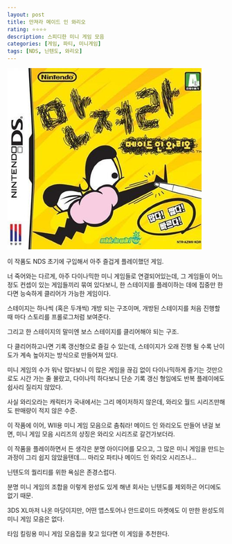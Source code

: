```yaml
---
layout: post
title: 만져라 메이드 인 와리오
rating: ⭐️⭐️⭐️⭐️
description: 스피디한 미니 게임 모음
categories: [게임, 파티, 미니게임]
tags: [NDS, 닌텐도, 와리오]
---
```


![와리오](../../images/2013/made_in_wario.jpg)

이 작품도 NDS 초기에 구입해서 아주 즐겁게 플레이했던 게임.

너 죽어와는 다르게, 아주 다이나믹한 미니 게임들로 연결되어있는데, 그 게임들이 어느정도 컨셉이 있는 게임들끼리 묶여 있다보니, 한 스테이지를 플레이하는 데에 집중만 한다면 능숙하게 클리어가 가능한 게임이다.

스테이지는 하나씩 (혹은 두개씩) 개방 되는 구조이며, 개방된 스테이지를 처음 진행할 때 마다 스토리를 프롤로그처럼 보여준다.

그리고 한 스테이지의 말미엔 보스 스테이지를 클리어해야 되는 구조.

다 클리어하고나면 기록 갱신형으로 즐길 수 있는데, 스테이지가 오래 진행 될 수록 난이도가 계속 높아지는 방식으로 만들어져 있다.

미니 게임의 수가 워낙 많다보니 이 많은 게임을 끊김 없이 다이나믹하게 즐기는 것만으로도 시간 가는 줄 몰랐고, 다이나믹 하다보니 단순 기록 갱신 형임에도 반복 플레이에도 쉽사리 질리지 않았다.

사실 와리오라는 캐릭터가 국내에서는 그리 메이저하지 않은데, 와리오 월드 시리즈만해도 판매량이 적지 않은 수준.

이 작품에 이어, WII용 미니 게임 모음으로 춤춰라! 메이드 인 와리오도 만들어 낸걸 보면, 미니 게임 모음 시리즈의 상징은 와리오 시리즈로 갈건가보더라.

이 작품을 플레이하면서 든 생각은 분명 아이디어를 모으고, 그 많은 미니 게임을 만드는 과정이 그리 쉽지 않았을텐데.... 마리오 파티나 메이드 인 와리오 시리즈나...

닌텐도의 퀄리티를 위한 욕심은 존경스럽다.

분명 미니 게임의 조합을 이렇게 완성도 있게 해낸 회사는 닌텐도를 제외하곤 어디에도 없기 때문.

3DS XL마저 나온 마당이지만, 어떤 앱스토어나 안드로이드 마켓에도 이 만한 완성도의 미니 게임 모음은 없다.

타임 킬링용 미니 게임 모음집을 찾고 있다면 이 게임을 추천한다.